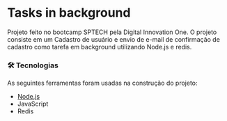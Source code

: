 #  Tasks in background
Projeto feito no bootcamp SPTECH pela Digital Innovation One.
O projeto consiste em um Cadastro de usuário e envio de e-mail de confirmação de cadastro como tarefa em background utilizando Node.js e redis.

### 🛠 Tecnologias

As seguintes ferramentas foram usadas na construção do projeto:

- [Node.js](https://nodejs.org/en/)
- JavaScript
- Redis
